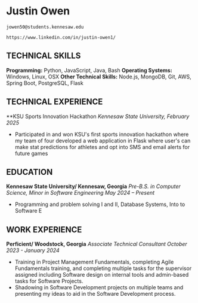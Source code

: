 # Justin Owen

```
jowen50@students.kennesaw.edu
```

```
https://www.linkedin.com/in/justin-owen1/
```

## TECHNICAL SKILLS

**Programming:** Python, JavaScript, Java, Bash
**Operating Systems:** Windows, Linux, OSX
**Other Technical Skills:** Node.js, MongoDB, Git, AWS, Spring Boot, PostgreSQL, Flask

## TECHNICAL EXPERIENCE

\*\*KSU Sports Innovation Hackathon
_Kennesaw State University, February 2025_

- Participated in and won KSU's first sports innovation hackathon where my team of four developed a web application in Flask where user's can make stat predictions for athletes and opt into SMS and email alerts for future games

## EDUCATION

**Kennesaw State University/ Kennesaw, Georgia**
_Pre-B.S. in Computer Science, Minor in Software Engineering May 2024 – Present_

- Programming and problem solving I and II, Database Systems, Into to Software E

## WORK EXPERIENCE

**Perficient/ Woodstock, Georgia**
_Associate Technical Consultant October 2023 - January 2024_

- Training in Project Management Fundamentals, completing Agile Fundamentals training, and completing multiple tasks for the supervisor assigned including Software design on internal tools and admin-based tasks for Software Projects.
- Shadowing in Software Development projects on multiple teams and presenting my ideas to aid in the Software Development process.